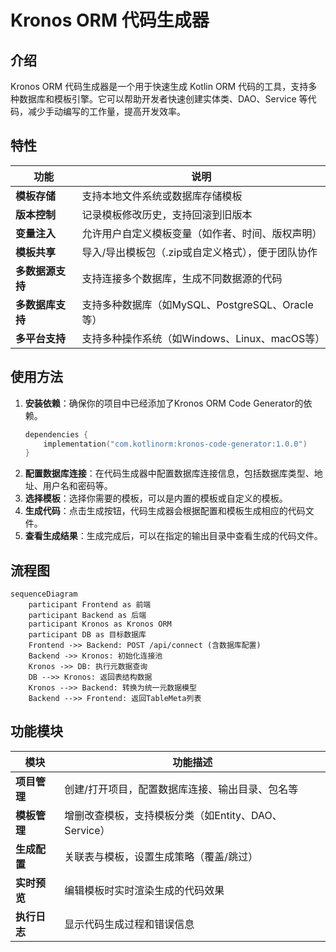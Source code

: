 # Kronos ORM 代码生成器

## 介绍

Kronos ORM 代码生成器是一个用于快速生成 Kotlin ORM 代码的工具，支持多种数据库和模板引擎。它可以帮助开发者快速创建实体类、DAO、Service
等代码，减少手动编写的工作量，提高开发效率。

## 特性

| 功能         | 说明                                 |
|------------|------------------------------------|
| **模板存储**   | 支持本地文件系统或数据库存储模板                   |
| **版本控制**   | 记录模板修改历史，支持回滚到旧版本                  |
| **变量注入**   | 允许用户自定义模板变量（如作者、时间、版权声明）           |
| **模板共享**   | 导入/导出模板包（.zip或自定义格式），便于团队协作        |
| **多数据源支持** | 支持连接多个数据库，生成不同数据源的代码               |
| **多数据库支持** | 支持多种数据库（如MySQL、PostgreSQL、Oracle等） |
| **多平台支持**  | 支持多种操作系统（如Windows、Linux、macOS等）    |

## 使用方法

1. **安装依赖**：确保你的项目中已经添加了Kronos ORM Code Generator的依赖。
   ```kotlin
   dependencies {
       implementation("com.kotlinorm:kronos-code-generator:1.0.0")
   }
   ```
2. **配置数据库连接**：在代码生成器中配置数据库连接信息，包括数据库类型、地址、用户名和密码等。
3. **选择模板**：选择你需要的模板，可以是内置的模板或自定义的模板。
4. **生成代码**：点击生成按钮，代码生成器会根据配置和模板生成相应的代码文件。
5. **查看生成结果**：生成完成后，可以在指定的输出目录中查看生成的代码文件。

## 流程图

```mermaid
sequenceDiagram
    participant Frontend as 前端
    participant Backend as 后端
    participant Kronos as Kronos ORM
    participant DB as 目标数据库
    Frontend ->> Backend: POST /api/connect (含数据库配置)
    Backend ->> Kronos: 初始化连接池
    Kronos ->> DB: 执行元数据查询
    DB -->> Kronos: 返回表结构数据
    Kronos -->> Backend: 转换为统一元数据模型
    Backend -->> Frontend: 返回TableMeta列表
```

## 功能模块

| 模块       | 功能描述                               |
|----------|------------------------------------|
| **项目管理** | 创建/打开项目，配置数据库连接、输出目录、包名等           |
| **模板管理** | 增删改查模板，支持模板分类（如Entity、DAO、Service） |
| **生成配置** | 关联表与模板，设置生成策略（覆盖/跳过）               |
| **实时预览** | 编辑模板时实时渲染生成的代码效果                   |
| **执行日志** | 显示代码生成过程和错误信息                      |